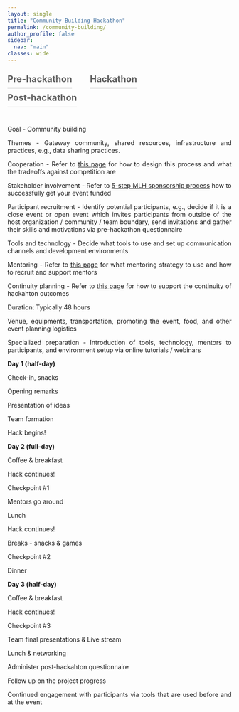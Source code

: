 ```yaml
---
layout: single
title: "Community Building Hackathon"
permalink: /community-building/
author_profile: false
sidebar:
  nav: "main"
classes: wide
---
```

<style>
  p {
      text-align: justify;
      display: block;
      margin-block-start: 1em;
      margin-block-end: 1em;
      margin-inline-start: 0px;
      margin-inline-end: 0px;
    }
  .menu-tab {
    display: flex;
    flex-wrap: wrap;
    padding: 0;
  }
  .menu-tab li.current {
    border-bottom: solid 2px #ff0046;
    opacity: 1;
}
.menu-tab li {
    cursor: pointer;
    font-size: 20px;
    line-height: 40px;
    margin-right: 40px;
    font-weight: 700;
    opacity: .7;
    border-bottom: solid 2px #94949452;
}
body menu>li {
    list-style: none;
}
body menu {
  position: relative;
}
.gr-event-body .gr-event-body__info {
    margin-top: 40px;
}
.gr-event-body .menu-tab {
    display: flex;
    flex-wrap: wrap;
}
</style>
<main class="gr-event-body">
  <menu class="menu-tab">
    <li data-tab="pre-hackathon">Pre-hackathon</li>
    <li data-tab="hackathon">Hackathon</li>
    <li data-tab="post-hackathon">Post-hackathon</li>
  </menu>
  <div class="gr-event-body__info">            
    <article class="pre-hackathon text-block">
      <div style="text-align: justify;">
        <p>Goal - Community building</p>
        <p>Themes - Gateway community, shared resources, infrastructure and practices, e.g., data sharing practices.</p>
        <p>Cooperation - Refer to <a href="{{ relative_url }}/hackathon-planning-kit/competition-cooperation">this page</a> for how to design this process and what the tradeoffs against competition are</p>
        <p>Stakeholder involvement - Refer to <a href="https://guide.mlh.io/organizer-timeline/4-months-before/sponsorship">5-step MLH sponsorship process</a> how to successfully get your event funded</p>
        <p>Participant recruitment - Identify potential participants, e.g., decide if it is a close event or open event which invites participants from outside of the host organization / community / team boundary, send invitations and gather their skills and motivations via pre-hackathon questionnaire</p>
        <p>Tools and technology - Decide what tools to use and set up communication channels and development environments</p>
        <p>Mentoring - Refer to <a href="{{ relative_url }}/hackathon-planning-kit/mentoring">this page</a> for what mentoring strategy to use and how to recruit and support mentors</p>
        <p>Continuity planning - Refer to <a href="{{ relative_url }}/hackathon-planning-kit/continuity-planning">this page</a> for how to support the continuity of hackahton outcomes</p>
        <p>Duration: Typically 48 hours</p>
        <p>Venue, equipments, transportation, promoting the event, food, and other event planning logistics</p>
        <p>Specialized preparation - Introduction of tools, technology, mentors to participants, and environment setup via online tutorials / webinars</p>
      </div>
    </article>
    <article class="hackathon text-block">
      <div style="text-align: justify;">
        <p><b>Day 1 (half-day)</b></p>
        <p>Check-in, snacks</p>
        <p>Opening remarks</p>
        <p>Presentation of ideas</p>
        <p>Team formation</p>
        <p>Hack begins!</p>
        <p><b>Day 2 (full-day)</b></p>
        <p>Coffee & breakfast</p>
        <p>Hack continues!</p>
        <p>Checkpoint #1</p>
        <p>Mentors go around</p>
        <p>Lunch</p>
        <p>Hack continues!</p>
        <p>Breaks - snacks & games</p>
        <p>Checkpoint #2</p>
        <p>Dinner</p>
        <p><b>Day 3 (half-day)</b></p>
        <p>Coffee & breakfast</p>
        <p>Hack continues!</p>
        <p>Checkpoint #3</p>
        <p>Team final presentations & Live stream</p>
        <p>Lunch & networking</p>
      </div>
    </article>  
    <article class="post-hackathon text-block">
      <div style="text-align: justify;">
        <p>Administer post-hackahton questionnaire</p>
        <p>Follow up on the project progress</p>
        <p>Continued engagement with participants via tools that are used before and at the event</p>
      </div>
    </article>                  
  </div>
</main>
<script src="https://cdn.jsdelivr.net/npm/intersection-observer@0.7.0/intersection-observer.js"></script>
<script src="https://cdn.jsdelivr.net/npm/vanilla-lazyload@12.4.0/dist/lazyload.min.js"></script>
<script src="https://code.jquery.com/jquery-2.2.4.min.js" integrity="sha256-BbhdlvQf/xTY9gja0Dq3HiwQF8LaCRTXxZKRutelT44=" crossorigin="anonymous"></script>
<script type="text/javascript" src="http://garage48.org/javascripts/colorextract.js?v2"></script>
<script type="text/javascript" src="http://garage48.org/javascripts/scripts-g19.js?v3"></script>
<script type="text/javascript" src="http://garage48.org/javascripts/jquery.voogAjaxForm.js"></script>
<script>
 var firstTab = $(".menu-tab li").first();
 var initialTab = firstTab.data("tab");
 firstTab.addClass("current");

 $(".gr-event-body").find("article." + initialTab).css("display","block");

 $(document).on("click",".menu-tab li",function() {
     var $name = $(this).data("tab");
     $(this).addClass("current").siblings().removeClass("current");
     $(".gr-event-body").find("article." + $name).css("display","block").siblings("article").css("display","none")
 });
</script>
